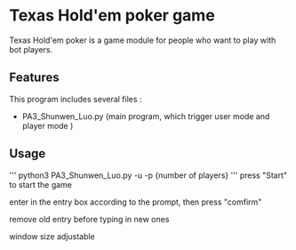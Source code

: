 # Texas Hold'em poker game

Texas Hold'em poker is a game module for people who want to play with bot players.
## Features
This program includes several files :
- PA3_Shunwen_Luo.py (main program, which trigger user mode and player mode )

## Usage
'''
python3 PA3_Shunwen_Luo.py -u -p {number of players}
'''
press "Start" to start the game

enter in the entry box according to the prompt, then press "comfirm"

remove old entry before typing in new ones

window size adjustable






